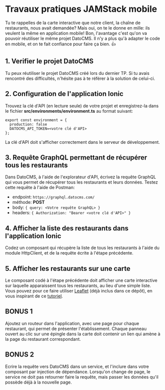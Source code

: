 # Travaux pratiques JAMStack mobile

Tu te rappelles de la carte interactive que notre client, la chaîne de restaurants, nous avait demandée? Mais oui, on te le donne en mille: ils veulent la même en application mobile! Bon, l'avantage c'est qu'on va pouvoir réutiliser le même projet DatoCMS. Il n'y a plus qu'à adapter le code en mobile, et on te fait confiance pour faire ça bien. 👍

## 1. Verifier le projet DatoCMS

Tu peux réutiliser le projet DatoCMS créé lors du dernier TP. Si tu avais rencontré des difficultés, n'hésite pas à te référer à la solution de celui-ci.

## 2. Configuration de l'application Ionic

Trouvez la clé d'API (en lecture seule) de votre projet et enregistrez-la dans le fichier **src/environments/environment.ts** au format suivant:

```
export const environment = {
  production: false
  DATOCMS_API_TOKEN=<votre clé d'API>
};
```

La clé d'API doit s'afficher correctement dans le serveur de développement.

## 3. Requête GraphQL permettant de récupérer tous les restaurants

Dans DatoCMS, à l'aide de l'explorateur d'API, écrivez la requête GraphQL qui vous permet de récupérer tous les restaurants et leurs données. Testez cette requête à l'aide de Postman:

- endpoint: `https://graphql.datocms.com/`
- méthode: **POST**
- body: `{ query: <Votre requête GraphQL> }`
- headers: `{ Authorization: "Bearer <votre clé d'API>" }`

## 4. Afficher la liste des restaurants dans l'application Ionic

Codez un composant qui récupère la liste de tous les restaurants à l'aide du module HttpClient, et de la requête écrite à l'étape précédente.

## 5. Afficher les restaurants sur une carte

Le composant codé à l'étape précédente doit afficher une carte interactive sur laquelle apparaissent tous les restaurants, au lieu d'une simple liste. Vous pouvez pour ce faire utiliser [Leaflet](https://leafletjs.com/) (déjà inclus dans ce dépôt), en vous inspirant de ce [tutoriel](https://alligator.io/angular/angular-and-leaflet/).

## BONUS 1

Ajoutez un routeur dans l'application, avec une page pour chaque restaurant, qui permet de présenter l'établissement. Chaque panneau ouvert au clic sur une épingle dans la carte doit contenir un lien qui amène à la page du restaurant correspondant.

## BONUS 2

Ecrire la requête vers DatoCMS dans un service, et l'inclure dans votre composant par injection de dépendance. Lorsqu'on change de page, le service ne doit pas retourner faire la requête, mais passer les données qu'il possède déjà à la nouvelle page.

